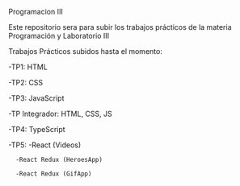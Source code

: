 Programacion III

Este repositorio sera para subir los trabajos prácticos de la materia Programación y Laboratorio III

Trabajos Prácticos subidos hasta el momento:

-TP1: HTML

-TP2: CSS

-TP3: JavaScript

-TP Integrador: HTML, CSS, JS

-TP4: TypeScript

-TP5: -React (Videos)

      -React Redux (HeroesApp)

      -React Redux (GifApp)
